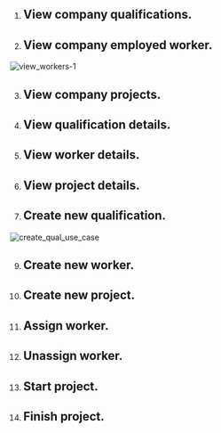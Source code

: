 1. ## View company qualifications. 

2. ## View company employed worker.
![view_workers-1](https://user-images.githubusercontent.com/58609154/232326374-a6d0ed40-2ca4-4451-a030-144dbd31f927.png)

3. ## View company projects. 
4. ## View qualification details.  
5. ## View worker details.  
6. ## View project details. 
7. ## Create new qualification. 
![create_qual_use_case](https://user-images.githubusercontent.com/58609154/232593627-a0b58997-3ec4-44c0-b770-1b38bfed25b4.png)

9. ## Create new worker. 
10. ## Create new project.  
11. ## Assign worker.  
12. ## Unassign worker.  
13. ## Start project.  
14. ## Finish project.  
